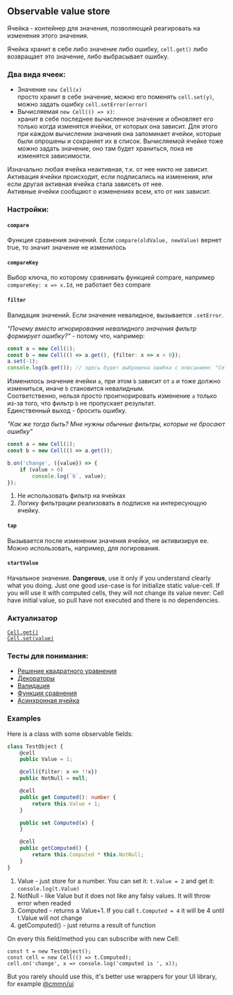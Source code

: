 ## Observable value store

Ячейка - контейнер для значения, позволяющий реагировать на изменения этого значения.

Ячейка хранит в себе либо значение либо ошибку, `cell.get()` либо возвращает это значение, либо выбрасывает ошибку.

### Два вида ячеек:

* Значение `new Cell(x)`<br/>
  просто хранит в себе значение, можно его поменять `cell.set(y)`, можно задать ошибку `cell.setError(error)`
* Вычисляемая `new Cell(() => x)`:<br/>
  хранит в себе последнее вычисленное значение и обновляет его только когда изменятся ячейки, от которых она зависит.
  Для этого при каждом вычислении значения она запоминает ячейки, которые были опрошены и сохраняет их в список.
  Вычисляемой ячейке тоже можно задать значение, оно там будет храниться, пока не изменятся зависимости.

Изначально любая ячейка неактивная, т.к. от нее никто не зависит.  
Активация ячейки происходит, если подписались на изменения, или если другая активная ячейка стала зависеть от нее.  
Активные ячейки сообщают о изменениях всем, кто от них зависит.

### Настройки:

#### `compare`

Функция сравнения значений. Если `compare(oldValue, newValue)` вернет true, то значит значение не изменилось

#### `compareKey`

Выбор ключа, по которому сравнивать функцией compare, например `compareKey: x => x.Id`, не работает без compare

#### `filter`

Валидация значений. Если значение невалидное, вызывается `.setError`.

_"Почему вместо игнорирования невалидного значения фильтр формирует ошибку?"_ - потому что, например:

```typescript
const a = new Cell(1);
const b = new Cell(() => a.get(), {filter: x => x > 0});
a.set(-1);
console.log(b.get()); // здесь будет выброшена ошибка с описанием: "Cell have not accepted value: -1"
```

Изменилось значение ячейки `a`, при этом `b` зависит от `a` и тоже должно измениться, иначе `b` становится невалидным.  
Соответственно, нельзя просто проигнорировать изменение `a` только из-за того, что фильтр `b` не пропускает результат.  
Единственный выход - бросить ошибку.

_"Как же тогда быть? Мне нужны обычные фильтры, которые не бросают ошибку"_

```typescript
const a = new Cell(1);
const b = new Cell(() => a.get());

b.on('change', ({value}) => {
    if (value > 0)
        console.log(`b`, value);
});
```

1. Не использовать фильтр на ячейках
2. Логику фильтрации реализовать в подписке на интересующую ячейку.

#### `tap`

Вызывается после изменении значения ячейки, не активизируя ее.  
Можно использовать, например, для логирования.

#### `startValue`

Начальное значение. **Dangerous**, use it only if you understand clearly what you doing.
Just one good use-case is for initialize static value-cell. If you will use it with computed cells, they will not change its value never:
Cell have initial value, so pull have not executed and there is no dependencies.

### Актуализатор

[`Cell.get()`](./docs/actualizator/actualizator.get.png)  
[`Cell.set(value)`](./docs/actualizator/actualizator.set.png)

### Тесты для понимания:

* [Решение квадратного уравнения](./specs/long-graph.spec.ts)
* [Декораторы](./specs/decorators.spec.ts)
* [Валидация](./specs/filter.spec.ts)
* [Функция сравнения](./specs/compare.spec.ts)
* [Асинхронная ячейка](./specs/async-cell.spec.ts)

### Examples

Here is a class with some observable fields:

```typescript
class TestObject {
    @cell
    public Value = 1;

    @cell({filter: x => !!x})
    public NotNull = null;

    @cell
    public get Computed(): number {
        return this.Value + 1;
    }

    public set Computed(x) {
    }

    @cell
    public getComputed() {
        return this.Computed * this.NotNull;
    }
}
```

1. Value - just store for a number. You can set it: `t.Value = 2` and get it: `console.log(t.Value)`
2. NotNull - like Value but it does not like any falsy values. It will throw error when readed
3. Computed - returns a Value+1. If you call `t.Computed = 4` it will be 4 until t.Value will not change
4. getComputed() - just returns a result of function

On every this field/method you can subscribe with new Cell:

```
const t = new TestObject();
const cell = new Cell(() => t.Computed);
cell.on('change', x => console.log('computed is ', x));  
```

But you rarely should use this, it's better use wrappers for your UI library, for example [@cmmn/ui](../ui)
